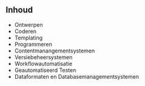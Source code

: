 Inhoud
------

 - Ontwerpen
 - Coderen
 - Templating
 - Programmeren
 - Contentmanangementsystemen
 - Versiebeheersystemen
 - Workflowautomatisatie
 - Geautomatiseerd Testen
 - Dataformaten en Databasemanagementsystemen
